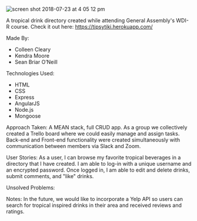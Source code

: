 ![screen shot 2018-07-23 at 4 05 12 pm](https://user-images.githubusercontent.com/37387868/43107637-d55bdf84-8e92-11e8-8e5d-8b99493e2987.png)

A tropical drink directory created while attending General Assembly's WDI-R course. Check it out here: https://tipsytiki.herokuapp.com/

Made By:
* Colleen Cleary
* Kendra Moore
* Sean Briar O’Neill

Technologies Used:
* HTML
* CSS
* Express
* AngularJS
* Node.js
* Mongoose

Approach Taken: A MEAN stack, full CRUD app. As a group we collectively created a Trello board where we could easily manage and assign tasks. Back-end and Front-end functionality were created simultaneously with communication between members via Slack and Zoom.


User Stories: As a user, I can browse my favorite tropical beverages in a directory that I have created. I am able to log-in with a unique username and an encrypted password. Once logged in, I am able to edit and delete drinks, submit comments, and "like" drinks.

Unsolved Problems:

Notes: In the future, we would like to incorporate a Yelp API so users can search for tropical inspired drinks in their area and received reviews and ratings.
